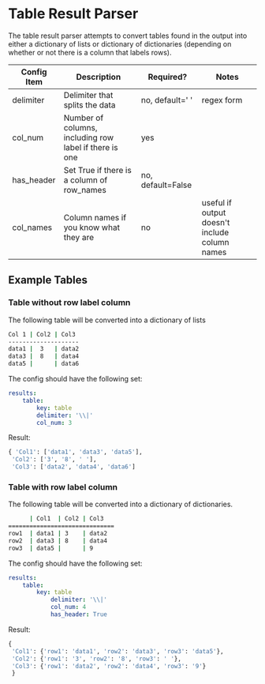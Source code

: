 # Table Result Parser

The table result parser attempts to convert tables found in the output into 
either a dictionary of lists or dictionary of dictionaries (depending on
whether or not there is a column that labels rows). 

| Config Item | Description | Required? | Notes
| ----------- | ----------- | --------- | ------|
| delimiter| Delimiter that splits the data | no, default=' ' | regex form
| col_num | Number of columns, including row label if there is one | yes
| has_header | Set True if there is a column of row_names | no, default=False
| col_names | Column names if you know what they are | no | useful if output doesn't include column names

## Example Tables

### Table without row label column
The following table will be converted into a dictionary of lists
```bash
Col 1 | Col2 | Col3 
--------------------
data1 |  3   | data2
data3 |  8   | data4
data5 |      | data6
```

The config should have the following set:
```yaml
results:
    table:
        key: table
        delimiter: '\\|'
        col_num: 3
```

Result:
```python
{ 'Col1': ['data1', 'data3', 'data5'],
 'Col2': ['3', '8', ' '],
 'Col3': ['data2', 'data4', 'data6']
```

### Table with row label column
The following table will be converted into a dictionary of dictionaries.

```bash
      | Col1  | Col2 | Col3
==============================
row1  | data1 | 3    | data2
row2  | data3 | 8    | data4
row3  | data5 |      | 9 
```


The config should have the following set:
```yaml
results:
    table:
        key: table
            delimiter: '\\|'
            col_num: 4
            has_header: True
```

Result:
```python
{ 
 'Col1': {'row1': 'data1', 'row2': 'data3', 'row3': 'data5'},
 'Col2': {'row1': '3', 'row2': '8', 'row3': ' '},
 'Col3': {'row1': 'data2', 'row2': 'data4', 'row3': '9'}
 }
```